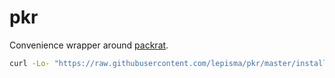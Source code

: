 # pkr

Convenience wrapper around [packrat](https://rstudio.github.io/packrat/).


```sh
curl -Lo- "https://raw.githubusercontent.com/lepisma/pkr/master/install.sh" | bash 
```

